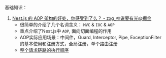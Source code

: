 基础知识：

1. [Nest.js 的 AOP 架构的好处，你感受到了么？ - zxg_神说要有光@掘金](https://juejin.cn/post/7076431946834214925)
   - 很简单的介绍了几个名词含义： `MVC` & `IOC` & `AOP`
   - 重点介绍了Nest.js中 `AOP`, 面向切面编程的作用
   - AOP实际应用场景：中间件，Guard, Interceptor, Pipe, ExceptionFilter的基本使用和注册方式，全局注册，单个路由注册
   - [整个请求链路的执行顺序](https://docs.nestjs.com/faq/request-lifecycle#summary)